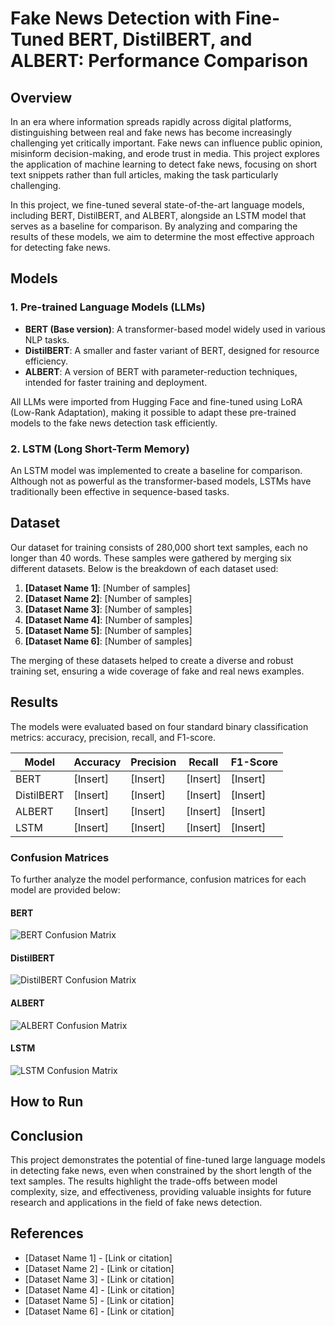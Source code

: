 # Fake News Detection with Fine-Tuned BERT, DistilBERT, and ALBERT: Performance Comparison

## Overview

In an era where information spreads rapidly across digital platforms, distinguishing between real and fake news has become increasingly challenging yet critically important. Fake news can influence public opinion, misinform decision-making, and erode trust in media. This project explores the application of machine learning to detect fake news, focusing on short text snippets rather than full articles, making the task particularly challenging.

In this project, we fine-tuned several state-of-the-art language models, including BERT, DistilBERT, and ALBERT, alongside an LSTM model that serves as a baseline for comparison. By analyzing and comparing the results of these models, we aim to determine the most effective approach for detecting fake news.

## Models

### 1. Pre-trained Language Models (LLMs)
- **BERT (Base version)**: A transformer-based model widely used in various NLP tasks.
- **DistilBERT**: A smaller and faster variant of BERT, designed for resource efficiency.
- **ALBERT**: A version of BERT with parameter-reduction techniques, intended for faster training and deployment.

All LLMs were imported from Hugging Face and fine-tuned using LoRA (Low-Rank Adaptation), making it possible to adapt these pre-trained models to the fake news detection task efficiently.

### 2. LSTM (Long Short-Term Memory)
An LSTM model was implemented to create a baseline for comparison. Although not as powerful as the transformer-based models, LSTMs have traditionally been effective in sequence-based tasks.

## Dataset

Our dataset for training consists of 280,000 short text samples, each no longer than 40 words. These samples were gathered by merging six different datasets. Below is the breakdown of each dataset used:

1. **[Dataset Name 1]**: [Number of samples]
2. **[Dataset Name 2]**: [Number of samples]
3. **[Dataset Name 3]**: [Number of samples]
4. **[Dataset Name 4]**: [Number of samples]
5. **[Dataset Name 5]**: [Number of samples]
6. **[Dataset Name 6]**: [Number of samples]

The merging of these datasets helped to create a diverse and robust training set, ensuring a wide coverage of fake and real news examples.

## Results

The models were evaluated based on four standard binary classification metrics: accuracy, precision, recall, and F1-score. 

| Model       | Accuracy | Precision | Recall | F1-Score |
|-------------|----------|-----------|--------|----------|
| BERT        | [Insert] | [Insert]  | [Insert] | [Insert] |
| DistilBERT  | [Insert] | [Insert]  | [Insert] | [Insert] |
| ALBERT      | [Insert] | [Insert]  | [Insert] | [Insert] |
| LSTM        | [Insert] | [Insert]  | [Insert] | [Insert] |

### Confusion Matrices

To further analyze the model performance, confusion matrices for each model are provided below:

#### BERT
![BERT Confusion Matrix](path/to/bert_confusion_matrix.png)

#### DistilBERT
![DistilBERT Confusion Matrix](path/to/distilbert_confusion_matrix.png)

#### ALBERT
![ALBERT Confusion Matrix](path/to/albert_confusion_matrix.png)

#### LSTM
![LSTM Confusion Matrix](path/to/lstm_confusion_matrix.png)

## How to Run



## Conclusion
This project demonstrates the potential of fine-tuned large language models in detecting fake news, even when constrained by the short length of the text samples. The results highlight the trade-offs between model complexity, size, and effectiveness, providing valuable insights for future research and applications in the field of fake news detection.

## References
- [Dataset Name 1] - [Link or citation]
- [Dataset Name 2] - [Link or citation]
- [Dataset Name 3] - [Link or citation]
- [Dataset Name 4] - [Link or citation]
- [Dataset Name 5] - [Link or citation]
- [Dataset Name 6] - [Link or citation]
